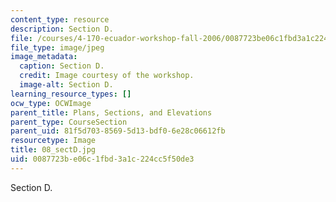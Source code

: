```yaml
---
content_type: resource
description: Section D.
file: /courses/4-170-ecuador-workshop-fall-2006/0087723be06c1fbd3a1c224cc5f50de3_08_sectD.jpg
file_type: image/jpeg
image_metadata:
  caption: Section D.
  credit: Image courtesy of the workshop.
  image-alt: Section D.
learning_resource_types: []
ocw_type: OCWImage
parent_title: Plans, Sections, and Elevations
parent_type: CourseSection
parent_uid: 81f5d703-8569-5d13-bdf0-6e28c06612fb
resourcetype: Image
title: 08_sectD.jpg
uid: 0087723b-e06c-1fbd-3a1c-224cc5f50de3
---
```

Section D.

